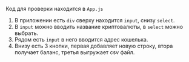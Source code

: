 Код для проверки находится в `App.js`
1) В приложении есть `div` сверху находится `input`, снизу `select`.
2) В `input` можно вводить название криптовалюты, в `select` можно выбрать.
3) Рядом есть `input` в него вводится адрес кошелька.
4) Внизу есть 3 кнопки, первая добавляет новую строку, втора получает баланс, третья выгружает csv файл.
